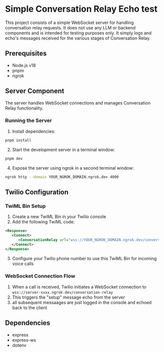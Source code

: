 # Simple Conversation Relay Echo test

This project consists of a simple WebSocket server for handling conversation relay requests. It does not use any LLM or backend components and is intended for testing purposes only. It simply logs and echo's messages received for the various stages of Conversation Relay.

## Prerequisites

- Node.js v18
- pnpm
- ngrok

## Server Component

The server handles WebSocket connections and manages Conversation Relay functionality.

### Running the Server


1. Install dependencies:
```bash
pnpm install
```

2. Start the development server in a terminal window:
```bash
pnpm dev
```

4. Expose the server using ngrok in a second terminal window:
```bash
ngrok http --domain YOUR_NGROK_DOMAIN.ngrok.dev 4000
```

## Twilio Configuration

### TwiML Bin Setup

1. Create a new TwiML Bin in your Twilio console
2. Add the following TwiML code:
```xml
<Response>
   <Connect>
      <ConversationRelay url="wss://YOUR_NGROK_DOMAIN.ngrok.dev/conversation-relay" voice="en-AU-Neural2-A" dtmfDetection="true" interruptByDtmf="true" debug="true"/>
   </Connect>
</Response>
```
3. Configure your Twilio phone number to use this TwiML Bin for incoming voice calls

### WebSocket Connection Flow

1. When a call is received, Twilio initiates a WebSocket connection to `wss://server-xxxx.ngrok.dev/conversation-relay`
2. This triggers the "setup" message echo from the server
3. all subsequent messaages are just logged in the console and echoed back to the client

## Dependencies
- express
- express-ws
- dotenv
